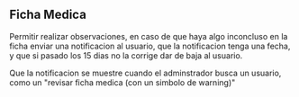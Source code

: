 ## Ficha Medica

Permitir realizar observaciones, en caso de que haya algo inconcluso en la ficha enviar una notificacion al usuario, que la notificacion tenga una fecha, y que si pasado los 15 dias no la corrige dar de baja al usuario.

Que la notificacion se muestre cuando el adminstrador busca un usuario, como un "revisar ficha medica (con un simbolo de warning)" 